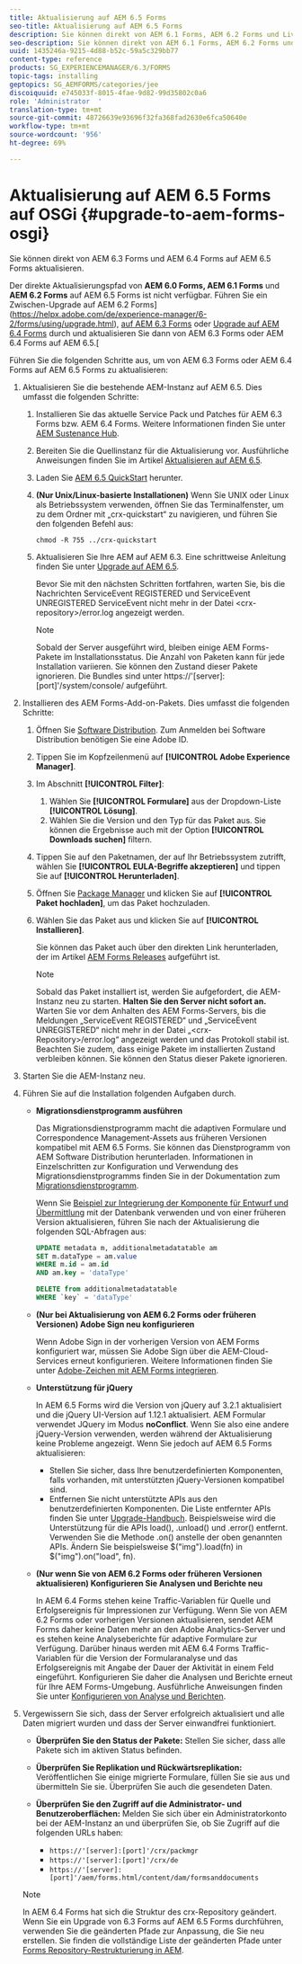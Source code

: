 ```yaml
---
title: Aktualisierung auf AEM 6.5 Forms
seo-title: Aktualisierung auf AEM 6.5 Forms
description: Sie können direkt von AEM 6.1 Forms, AEM 6.2 Forms und LiveCycle ES4 SP1 auf AEM 6.3 Forms aktualisieren.
seo-description: Sie können direkt von AEM 6.1 Forms, AEM 6.2 Forms und LiveCycle ES4 SP1 auf AEM 6.3 Forms aktualisieren.
uuid: 1435246a-9215-4d88-b52c-59a5c329bb77
content-type: reference
products: SG_EXPERIENCEMANAGER/6.3/FORMS
topic-tags: installing
geptopics: SG_AEMFORMS/categories/jee
discoiquuid: e745033f-8015-4fae-9d82-99d35802c0a6
role: 'Administrator  '
translation-type: tm+mt
source-git-commit: 48726639e93696f32fa368fad2630e6fca50640e
workflow-type: tm+mt
source-wordcount: '956'
ht-degree: 69%

---
```



# Aktualisierung auf AEM 6.5 Forms auf OSGi {#upgrade-to-aem-forms-osgi}

Sie können direkt von AEM 6.3 Forms und AEM 6.4 Forms auf AEM 6.5 Forms aktualisieren.

Der direkte Aktualisierungspfad von **AEM 6.0 Forms, AEM 6.1 Forms** und **AEM 6.2 Forms** auf AEM 6.5 Forms ist nicht verfügbar. Führen Sie ein Zwischen-Upgrade auf AEM 6.2 Forms](https://helpx.adobe.com/de/experience-manager/6-2/forms/using/upgrade.html), [auf AEM 6.3 Forms](https://helpx.adobe.com/de/experience-manager/6-3/forms/using/upgrade.html) oder [Upgrade auf AEM 6.4 Forms](/help/forms/using/upgrade.md) durch und aktualisieren Sie dann von AEM 6.3 Forms oder AEM 6.4 Forms auf AEM 6.5.[

Führen Sie die folgenden Schritte aus, um von AEM 6.3 Forms oder AEM 6.4 Forms auf AEM 6.5 Forms zu aktualisieren:

1. Aktualisieren Sie die bestehende AEM-Instanz auf AEM 6.5. Dies umfasst die folgenden Schritte:

   1. Installieren Sie das aktuelle Service Pack und Patches für AEM 6.3 Forms bzw. AEM 6.4 Forms. Weitere Informationen finden Sie unter [AEM Sustenance Hub](https://experienceleague.adobe.com/docs/experience-manager-release-information/aem-release-updates/aem-releases-updates.html?lang=de).
   1. Bereiten Sie die Quellinstanz für die Aktualisierung vor. Ausführliche Anweisungen finden Sie im Artikel [Aktualisieren auf AEM 6.5](/help/sites-deploying/upgrade.md).
   1. Laden Sie [AEM 6.5 QuickStart](/help/sites-deploying/deploy.md#getting%20the%20software) herunter.
   1. **(Nur Unix/Linux-basierte Installationen)** Wenn Sie UNIX oder Linux als Betriebssystem verwenden, öffnen Sie das Terminalfenster, um zu dem Ordner mit „crx-quickstart“ zu navigieren, und führen Sie den folgenden Befehl aus:

      `chmod -R 755 ../crx-quickstart`

   1. Aktualisieren Sie Ihre AEM auf AEM 6.3. Eine schrittweise Anleitung finden Sie unter [Upgrade auf AEM 6.5](/help/sites-deploying/upgrade.md).

      Bevor Sie mit den nächsten Schritten fortfahren, warten Sie, bis die Nachrichten ServiceEvent REGISTERED und ServiceEvent UNREGISTERED ServiceEvent nicht mehr in der Datei &lt;crx-repository>/error.log angezeigt werden.

      >[!NOTE]
      >
      >Sobald der Server ausgeführt wird, bleiben einige AEM Forms-Pakete im Installationsstatus. Die Anzahl von Paketen kann für jede Installation variieren. Sie können den Zustand dieser Pakete ignorieren. Die Bundles sind unter https://&#39;[server]:[port]&#39;/system/console/ aufgeführt.

1. Installieren des AEM Forms-Add-on-Pakets. Dies umfasst die folgenden Schritte:

   1. Öffnen Sie [Software Distribution](https://experience.adobe.com/downloads). Zum Anmelden bei Software Distribution benötigen Sie eine Adobe ID.
   1. Tippen Sie im Kopfzeilenmenü auf **[!UICONTROL Adobe Experience Manager]**.
   1. Im Abschnitt **[!UICONTROL Filter]**:
      1. Wählen Sie **[!UICONTROL Formulare]** aus der Dropdown-Liste **[!UICONTROL Lösung]**.
      1. Wählen Sie die Version und den Typ für das Paket aus. Sie können die Ergebnisse auch mit der Option **[!UICONTROL Downloads suchen]** filtern.
   1. Tippen Sie auf den Paketnamen, der auf Ihr Betriebssystem zutrifft, wählen Sie **[!UICONTROL EULA-Begriffe akzeptieren]** und tippen Sie auf **[!UICONTROL Herunterladen]**.
   1. Öffnen Sie [Package Manager](https://docs.adobe.com/content/help/en/experience-manager-65/administering/contentmanagement/package-manager.html) und klicken Sie auf **[!UICONTROL Paket hochladen]**, um das Paket hochzuladen.
   1. Wählen Sie das Paket aus und klicken Sie auf **[!UICONTROL Installieren]**.

      Sie können das Paket auch über den direkten Link herunterladen, der im Artikel [AEM Forms Releases](https://helpx.adobe.com/aem-forms/kb/aem-forms-releases.html) aufgeführt ist.

      >[!NOTE]
      >
      >Sobald das Paket installiert ist, werden Sie aufgefordert, die AEM-Instanz neu zu starten. **Halten Sie den Server nicht sofort an.** Warten Sie vor dem Anhalten des AEM Forms-Servers, bis die Meldungen „ServiceEvent REGISTERED“ und „ServiceEvent UNREGISTERED“ nicht mehr in der Datei „&lt;crx-Repository>/error.log“ angezeigt werden und das Protokoll stabil ist. Beachten Sie zudem, dass einige Pakete im installierten Zustand verbleiben können. Sie können den Status dieser Pakete ignorieren.

1. Starten Sie die AEM-Instanz neu.

1. Führen Sie auf die Installation folgenden Aufgaben durch.

   * **Migrationsdienstprogramm ausführen**

      Das Migrationsdienstprogramm macht die adaptiven Formulare und Correspondence Management-Assets aus früheren Versionen kompatibel mit AEM 6.5 Forms. Sie können das Dienstprogramm von AEM Software Distribution herunterladen. Informationen in Einzelschritten zur Konfiguration und Verwendung des Migrationsdienstprogramms finden Sie in der Dokumentation zum [Migrationsdienstprogramm](../../forms/using/migration-utility.md).

      Wenn Sie [Beispiel zur Integrierung der Komponente für Entwurf und Übermittlung](https://helpx.adobe.com/de/experience-manager/6-3/forms/using/integrate-draft-submission-database.html) mit der Datenbank verwenden und von einer früheren Version aktualisieren, führen Sie nach der Aktualisierung die folgenden SQL-Abfragen aus:

      ```sql
      UPDATE metadata m, additionalmetadatatable am
      SET m.dataType = am.value
      WHERE m.id = am.id
      AND am.key = 'dataType'
      ```

      ```sql
      DELETE from additionalmetadatatable
      WHERE `key` = 'dataType'
      ```

   * **(Nur bei Aktualisierung von AEM 6.2 Forms oder früheren Versionen) Adobe Sign neu konfigurieren**

      Wenn Adobe Sign in der vorherigen Version von AEM Forms konfiguriert war, müssen Sie Adobe Sign über die AEM-Cloud-Services erneut konfigurieren. Weitere Informationen finden Sie unter [Adobe-Zeichen mit AEM Forms integrieren](../../forms/using/adobe-sign-integration-adaptive-forms.md).

   * **Unterstützung für jQuery**

      In AEM 6.5 Forms wird die Version von jQuery auf 3.2.1 aktualisiert und die jQuery UI-Version auf 1.12.1 aktualisiert. AEM Formular verwendet JQuery im Modus **noConflict**. Wenn Sie also eine andere jQuery-Version verwenden, werden während der Aktualisierung keine Probleme angezeigt. Wenn Sie jedoch auf AEM 6.5 Forms aktualisieren:

      * Stellen Sie sicher, dass Ihre benutzerdefinierten Komponenten, falls vorhanden, mit unterstützten jQuery-Versionen kompatibel sind.
      * Entfernen Sie nicht unterstützte APIs aus den benutzerdefinierten Komponenten. Die Liste entfernter APIs finden Sie unter [Upgrade-Handbuch](https://jquery.com/upgrade-guide/3.0/). Beispielsweise wird die Unterstützung für die APIs load(), .unload() und .error() entfernt. Verwenden Sie die Methode .on() anstelle der oben genannten APIs. Ändern Sie beispielsweise $(&quot;img&quot;).load(fn) in $(&quot;img&quot;).on(&quot;load&quot;, fn).
   * **(Nur wenn Sie von AEM 6.2 Forms oder früheren Versionen aktualisieren) Konfigurieren Sie Analysen und Berichte neu**

      In AEM 6.4 Forms stehen keine Traffic-Variablen für Quelle und Erfolgsereignis für Impressionen zur Verfügung. Wenn Sie von AEM 6.2 Forms oder vorherigen Versionen aktualisieren, sendet AEM Forms daher keine Daten mehr an den Adobe Analytics-Server und es stehen keine Analyseberichte für adaptive Formulare zur Verfügung. Darüber hinaus werden mit AEM 6.4 Forms Traffic-Variablen für die Version der Formularanalyse und das Erfolgsereignis mit Angabe der Dauer der Aktivität in einem Feld eingeführt. Konfigurieren Sie daher die Analysen und Berichte erneut für Ihre AEM Forms-Umgebung. Ausführliche Anweisungen finden Sie unter [Konfigurieren von Analyse und Berichten](../../forms/using/configure-analytics-forms-documents.md).


1. Vergewissern Sie sich, dass der Server erfolgreich aktualisiert und alle Daten migriert wurden und dass der Server einwandfrei funktioniert.

   * **Überprüfen Sie den Status der Pakete:** Stellen Sie sicher, dass alle Pakete sich im aktiven Status befinden.
   * **Überprüfen Sie Replikation und Rückwärtsreplikation:** Veröffentlichen Sie einige migrierte Formulare, füllen Sie sie aus und übermitteln Sie sie. Überprüfen Sie auch die gesendeten Daten.
   * **Überprüfen Sie den Zugriff auf die Administrator- und Benutzeroberflächen:** Melden Sie sich über ein Administratorkonto bei der AEM-Instanz an und überprüfen Sie, ob Sie Zugriff auf die folgenden URLs haben:

      * `https://'[server]:[port]'/crx/packmgr`
      * `https://'[server]:[port]'/crx/de`
      * `https://'[server]:[port]'/aem/forms.html/content/dam/formsanddocuments`

   >[!NOTE]
   In AEM 6.4 Forms hat sich die Struktur des crx-Repository geändert. Wenn Sie ein Upgrade von 6.3 Forms auf AEM 6.5 Forms durchführen, verwenden Sie die geänderten Pfade zur Anpassung, die Sie neu erstellen. Sie finden die vollständige Liste der geänderten Pfade unter [Forms Repository-Restrukturierung in AEM](/help/sites-deploying/forms-repository-restructuring-in-aem-6-5.md).

